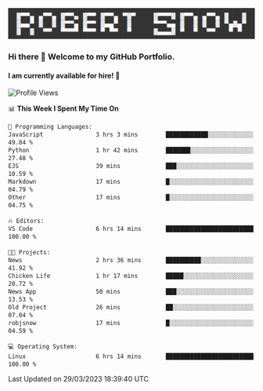 <img alt="myname" src="assets/name.png" />

### Hi there 👋 Welcome to my GitHub Portfolio.
#### I am currently available for hire!  :briefcase:

<!--START_SECTION:waka-->
![Profile Views](http://img.shields.io/badge/Profile%20Views-309-blue)

📊 **This Week I Spent My Time On** 

```text
💬 Programming Languages: 
JavaScript               3 hrs 3 mins        ████████████░░░░░░░░░░░░░   49.04 % 
Python                   1 hr 42 mins        ███████░░░░░░░░░░░░░░░░░░   27.48 % 
EJS                      39 mins             ███░░░░░░░░░░░░░░░░░░░░░░   10.59 % 
Markdown                 17 mins             █░░░░░░░░░░░░░░░░░░░░░░░░   04.79 % 
Other                    17 mins             █░░░░░░░░░░░░░░░░░░░░░░░░   04.75 % 

🔥 Editors: 
VS Code                  6 hrs 14 mins       █████████████████████████   100.00 % 

🐱‍💻 Projects: 
News                     2 hrs 36 mins       ██████████░░░░░░░░░░░░░░░   41.92 % 
Chicken Life             1 hr 17 mins        █████░░░░░░░░░░░░░░░░░░░░   20.72 % 
News App                 50 mins             ███░░░░░░░░░░░░░░░░░░░░░░   13.53 % 
Old Project              26 mins             ██░░░░░░░░░░░░░░░░░░░░░░░   07.04 % 
robjsnow                 17 mins             █░░░░░░░░░░░░░░░░░░░░░░░░   04.59 % 

💻 Operating System: 
Linux                    6 hrs 14 mins       █████████████████████████   100.00 % 
```


 Last Updated on 29/03/2023 18:39:40 UTC
<!--END_SECTION:waka-->

<!--
**robjsnow/robjsnow** is a ✨ _special_ ✨ repository because its `README.md` (this file) appears on your GitHub profile.

Here are some ideas to get you started:

- 🔭 I’m currently working on ...
- 🌱 I’m currently learning ...
- 👯 I’m looking to collaborate on ...
- 🤔 I’m looking for help with ...
- 💬 Ask me about ...
- 📫 How to reach me: ...
- 😄 Pronouns: ...
- ⚡ Fun fact: ...
-->

